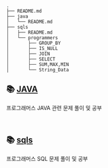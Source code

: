 ```
.
├── README.md
├── java
│   └── README.md
├── sqls
│   ├── README.md
│   └── programmers
│       ├── GROUP_BY
│       ├── IS_NULL
│       ├── JOIN
│       ├── SELECT
│       ├── SUM,MAX,MIN
│       └── String_Data
```

## 📚 [JAVA](https://github.com/kim-sun-a/programmers/tree/main/java)
프로그래머스 JAVA 관련 문제 풀이 및 공부

<br>

## 📚 [sqls](https://github.com/insutance/python-and-sql/tree/main/sqls)
프로그래머스 SQL 문제 풀이 및 공부
